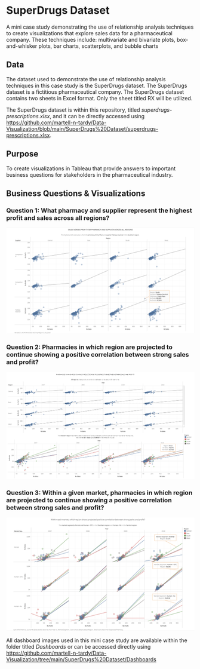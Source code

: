 # SuperDrugs Dataset
A mini case study demonstrating the use of relationship analysis techniques to create visualizations that explore sales data for a pharmaceutical company. These techniques include: multivariate and bivariate plots, box-and-whisker plots, bar charts, scatterplots, and bubble charts

## Data
The dataset used to demonstrate the use of relationship analysis techniques in this case study is the SuperDrugs dataset. The SuperDrugs dataset is a fictitious pharmaceutical company. The SuperDrugs dataset contains two sheets in Excel format. Only the sheet titled RX will be utilized. 

The SuperDrugs dataset is within this repository, titled *superdrugs-prescriptions.xlsx*, and it can be directly accessed using https://github.com/martell-n-tardy/Data-Visualization/blob/main/SuperDrugs%20Dataset/superdrugs-prescriptions.xlsx.

## Purpose
To create visualizations in Tableau that provide answers to important business questions for stakeholders in the pharmaceutical industry.

## Business Questions & Visualizations

### Question 1: What pharmacy and supplier represent the highest profit and sales across all regions?

![](https://github.com/martell-n-tardy/Data-Visualization/blob/main/SuperDrugs%20Dataset/Dashboards/Question1.png)

### Question 2: Pharmacies in which region are projected to continue showing a positive correlation between strong sales and profit?

![](https://github.com/martell-n-tardy/Data-Visualization/blob/main/SuperDrugs%20Dataset/Dashboards/Question2.png)

### Question 3: Within a given market, pharmacies in which region are projected to continue showing a positive correlation between strong sales and profit?

![](https://github.com/martell-n-tardy/Data-Visualization/blob/main/SuperDrugs%20Dataset/Dashboards/Question3.png)


All dashboard images used in this mini case study are available within the folder titled *Dashboards* or can be accessed directly using https://github.com/martell-n-tardy/Data-Visualization/tree/main/SuperDrugs%20Dataset/Dashboards
